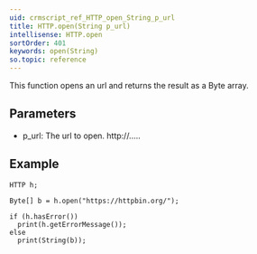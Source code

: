 ```yaml
---
uid: crmscript_ref_HTTP_open_String_p_url
title: HTTP.open(String p_url)
intellisense: HTTP.open
sortOrder: 401
keywords: open(String)
so.topic: reference
---
```


This function opens an url and returns the result as a Byte array.



## Parameters


 - p\_url: The url to open. http://.....




## Example


    HTTP h;
    
    Byte[] b = h.open("https://httpbin.org/");
    
    if (h.hasError())
      print(h.getErrorMessage());
    else
      print(String(b));


